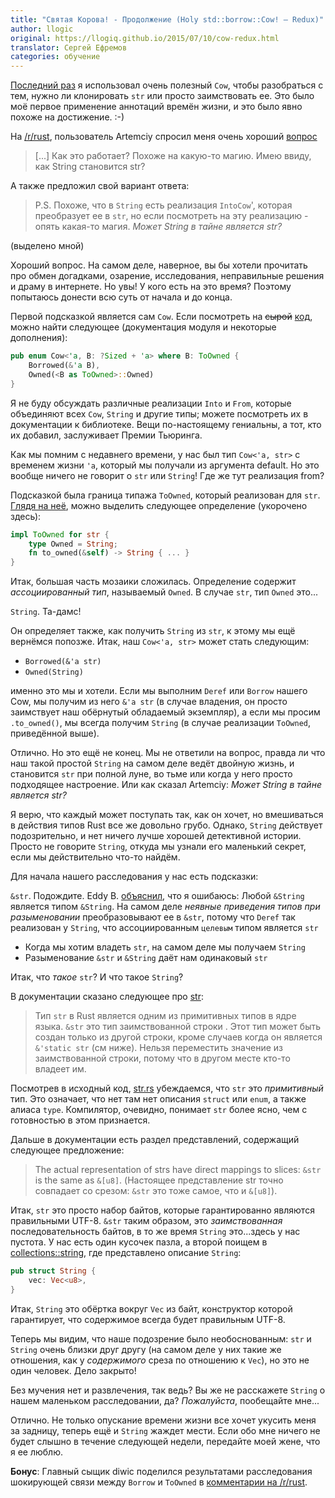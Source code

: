 ```yaml
---
title: "Святая Корова! - Продолжение (Holy std::borrow::Cow! – Redux)"
author: llogic
original: https://llogiq.github.io/2015/07/10/cow-redux.html
translator: Сергей Ефремов
categories: обучение
---
```


[Последний раз](https://llogiq.github.io/2015/07/09/cow.html) я использовал
очень полезный `Cow`, чтобы разобраться с тем, нужно ли клонировать `str` или
просто заимствовать ее. Это было моё первое применение аннотаций времён жизни, и
это было явно похоже на достижение. :-)

На [/r/rust](https://reddit.com/r/rust), пользователь Artemciy спросил меня
очень хороший [вопрос](https://www.reddit.com/r/rust/comments/3cpf3k/blog_holy_stdborrowcow/csydnny)

> [...] Как это работает? Похоже на какую-то магию.
> Имею ввиду, как String становится str?

А также предложил свой вариант ответа:

> P.S. Похоже, что в `String` есть реализация `IntoCow`', которая преобразует ее
> в `str`, но если посмотреть на эту реализацию - опять какая-то магия.
> *Может String в тайне является str?*

(выделено мной)

Хороший вопрос. На самом деле, наверное, вы бы хотели прочитать про обмен
догадками, озарение, исследования, неправильные решения и драму в интернете. Но
увы! У кого есть на это время? Поэтому попытаюсь донести всю суть от начала и до
конца.

<!--cut-->

Первой подсказкой является сам `Cow`. Если посмотреть на <s>сырой</s>
[код](https://doc.rust-lang.org/src/alloc/borrow.rs.html#144-156),
можно найти следующее (документация модуля и некоторые дополнения):

```Rust
pub enum Cow<'a, B: ?Sized + 'a> where B: ToOwned {
    Borrowed(&'a B),
    Owned(<B as ToOwned>::Owned)
}
```

Я не буду обсуждать различные реализации `Into` и `From`, которые объединяют
всех `Cow`, `String` и другие типы; можете посмотреть их в документации к
библиотеке. Вещи по-настоящему гениальны, а тот, кто их добавил, заслуживает
Премии Тьюринга.

Как мы помним с недавнего времени, у нас был тип `Cow<'a, str>` с временем жизни
`'a`, который мы получали из аргумента default. Но это вообще ничего не
говорит о `str` или `String`! Где же тут реализация from?

Подсказкой была граница типажа `ToOwned`, который реализован для `str`.
[Глядя на неё](https://doc.rust-lang.org/src/alloc/str.rs.html#186-197),
можно выделить следующее определение (укорочено здесь):

```Rust
impl ToOwned for str {
    type Owned = String;
    fn to_owned(&self) -> String { ... }
}
```

Итак, большая часть мозаики сложилась. Определение содержит *ассоциированный
тип*, называемый `Owned`. В случае `str`, тип `Owned` это...

`String`. Та-дамс! <!-- yaspeller ignore -->

Он определяет также, как получить `String` из `str`, к этому мы ещё вернёмся
попозже. Итак, наш `Cow<'a, str>` может стать следующим:

* `Borrowed(&'a str)`
* `Owned(String)`

именно это мы и хотели. Если мы выполним `Deref` или `Borrow` нашего Cow, мы
получим из него `&'a str` (в случае владения, он просто заимствует наш обёрнутый
обладаемый экземпляр), а если мы просим `.to_owned()`, мы всегда получим
`String` (в случае реализации `ToOwned`, приведённой выше).

Отлично. Но это ещё не конец. Мы не ответили на вопрос, правда ли что наш такой
простой `String` на самом деле ведёт двойную жизнь, и становится `str` при
полной луне, во тьме или когда у него просто подходящее настроение. Или как
сказал Artemciy: *Может String в тайне является str?*

Я верю, что каждый может поступать так, как он хочет, но вмешиваться в действия
типов Rust все же довольно грубо. Однако, `String` действует подозрительно, и
нет ничего лучше хорошей детективной истории. Просто не говорите  `String`,
откуда мы узнали его маленький секрет, если мы действительно что-то найдём.

Для начала нашего расследования у нас есть подсказки:

`&str`. Подождите. Eddy B. [объяснил](https://www.reddit.com/r/rust/comments/3ct5yx/blog_holy_stdborrowcow_redux/csyqzsb),
что я ошибаюсь: Любой `&String` является типом `&String`. На самом деле
*неявные приведения типов при разыменовании* преобразовывают ее в `&str`,
потому что `Deref` так реализован у `String`, что ассоциированным
`целевым` типом является `str`
* Когда мы хотим владеть `str`, на самом деле мы получаем `String`
* Разыменование `&str` и `&String` даёт нам одинаковый `str`

Итак, что *такое* `str`? И что такое `String`?

В документации сказано следующее про [str](http://doc.rust-lang.org/std/str):

> Тип `str` в Rust является одним из примитивных типов в ядре языка.
> `&str` это тип заимствованной строки . Этот тип может быть создан только из
> другой строки, кроме случаев когда он является `&'static str` (см
> ниже). Нельзя переместить значение из заимствованной строки, потому что
> в другом месте кто-то владеет им.

Посмотрев в исходный код, [str.rs](https://doc.rust-lang.org/src/alloc/str.rs.html#33)
убеждаемся, что `str` это *примитивный* тип. Это означает, что нет там нет
описания `struct` или `enum`, а также алиаса `type`. Компилятор, очевидно,
понимает `str` более ясно, чем  с готовностью в этом признается.

Дальше в документации есть раздел представлений, содержащий следующее
предложение:

> The actual representation of strs have direct mappings to slices:
> `&str` is the same as `&[u8]`.
> (Настоящее представление str точно совпадает со срезом:
> `&str` это тоже самое, что и `&[u8]`).

Итак, `str` это просто набор байтов, которые гарантированно являются правильными
UTF-8. `&str` таким образом, это *заимствованная* последовательность байтов, в
то же время `String` это...здесь у нас пустота. У нас есть один кусочек пазла,
а второй поищем в [collections::string](https://doc.rust-lang.org/src/alloc/string.rs.html#262-264),
где представлено описание `String`:

```Rust
pub struct String {
    vec: Vec<u8>,
}
```

Итак, `String` это обёртка вокруг `Vec` из байт, конструктор которой
гарантирует, что содержимое всегда будет правильным UTF-8.

Теперь мы видим, что наше подозрение было необоснованным: `str` и `String` очень
близки друг другу (на самом деле у них такие же отношения, как у *содержимого*
среза по отношению к `Vec`), но это не один человек. Дело закрыто!

Без мучения нет и развлечения, так ведь? Вы же не расскажете `String` о нашем
маленьком расследовании, да? *Пожалуйста*, пообещайте мне...

Отлично. Не только опускание времени жизни все хочет укусить меня за задницу,
теперь ещё и `String` жаждет мести. Если обо мне ничего не будет слышно в
течение следующей недели, передайте моей жене, что я ее люблю.

**Бонус**: Главный сыщик diwic поделился результатами расследования шокирующей
связи между `Borrow` и `ToOwned` в [комментарии на /r/rust](https://www.reddit.com/r/rust/comments/3ct5yx/blog_holy_stdborrowcow_redux/cszgcil).
